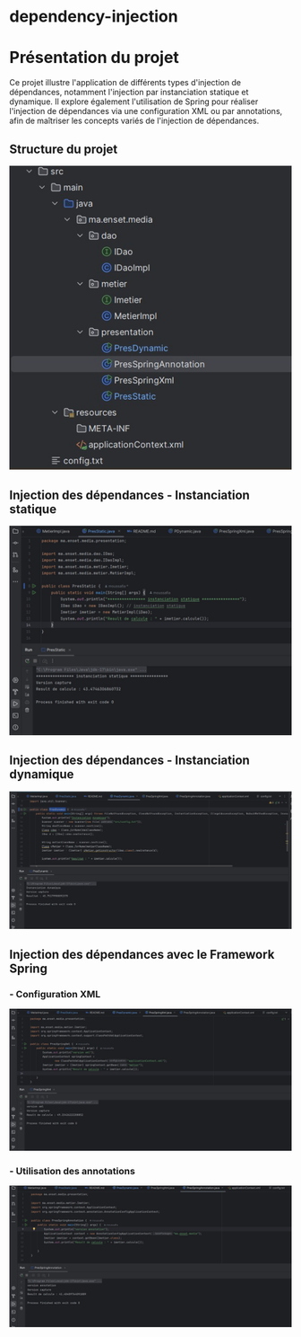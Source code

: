 # dependency-injection

<h1>Présentation du projet</h1>
<p>Ce projet illustre l'application de différents types d'injection de dépendances, notamment l'injection par instanciation statique et dynamique. Il explore également l'utilisation de Spring pour réaliser l'injection de dépendances via une configuration XML ou par annotations, afin de maîtriser les concepts variés de l'injection de dépendances.</p>

<h2>Structure du projet</h2>
<img src="imgs/arch-projet.jpg">

<h2>Injection des dépendances - Instanciation statique</h2>
<img src="imgs/static-1.jpg">

<h2>Injection des dépendances - Instanciation dynamique</h2>
<img src="imgs/dynamique.jpg">

<h2>Injection des dépendances avec le Framework Spring</h2>
<h3>- Configuration XML</h3>
<img src="imgs/xml.jpg">

<h3>- Utilisation des annotations</h3>
<img src="imgs/annotation.jpg">
